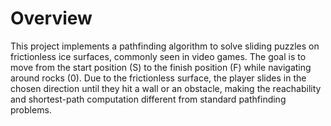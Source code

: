 # Overview
This project implements a pathfinding algorithm to solve sliding puzzles on frictionless ice surfaces, commonly seen in video games. 
The goal is to move from the start position (S) to the finish position (F) while navigating around rocks (0). 
Due to the frictionless surface, the player slides in the chosen direction until they hit a wall or an obstacle, making the reachability and shortest-path computation different from standard pathfinding problems.
